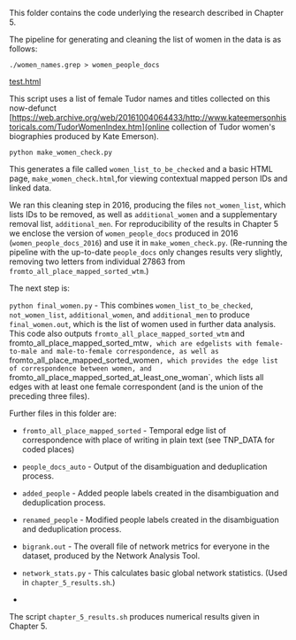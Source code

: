 This folder contains the code underlying the research described in Chapter 5.

The pipeline for generating and cleaning the list of women in the data is as follows:

`./women_names.grep > women_people_docs`

[test.html](this)

This script uses a list of female Tudor names and titles collected on this now-defunct [https://web.archive.org/web/20161004064433/http://www.kateemersonhistoricals.com/TudorWomenIndex.htm](online collection of Tudor women's biographies produced by Kate Emerson).

`python make_women_check.py`

This generates a file called `women_list_to_be_checked` and a basic HTML page, `make_women_check.html`,for viewing contextual mapped person IDs and linked data.

We ran this cleaning step in 2016, producing the files `not_women_list`, which lists IDs to be removed, as well as `additional_women` and a supplementary removal list, `additional_men`.
For reproducibility of the results in Chapter 5 we enclose the version of `women_people_docs` produced in 2016 (`women_people_docs_2016`) and use it in `make_women_check.py`. (Re-running the pipeline with the up-to-date `people_docs` only changes results very slightly, removing two letters from individual 27863 from `fromto_all_place_mapped_sorted_wtm`.)

The next step is:

`python final_women.py` - This combines `women_list_to_be_checked`, `not_women_list`, `additional_women`, and `additional_men` to produce `final_women.out`, which is the list of women used in further data analysis. This code also outputs `fromto_all_place_mapped_sorted_wtm` and fromto_all_place_mapped_sorted_mtw`, which are edgelists with female-to-male and male-to-female correspondence, as well as `fromto_all_place_mapped_sorted_women`, which provides the edge list of correspondence between women, and `fromto_all_place_mapped_sorted_at_least_one_woman`, which lists all edges with at least one female correspondent (and is the union of the preceding three files).

Further files in this folder are:

- `fromto_all_place_mapped_sorted` - Temporal edge list of correspondence with place of writing in plain text (see TNP_DATA for coded places)

- `people_docs_auto` - Output of the disambiguation and deduplication process.

- `added_people` - Added people labels created in the disambiguation and deduplication process.

- `renamed_people` - Modified people labels created in the disambiguation and deduplication process.

- `bigrank.out` - The overall file of network metrics for everyone in the dataset, produced by the Network Analysis Tool.

- `network_stats.py` - This calculates basic global network statistics. (Used in `chapter_5_results.sh`.)

- 

The script `chapter_5_results.sh` produces numerical results given in Chapter 5.



